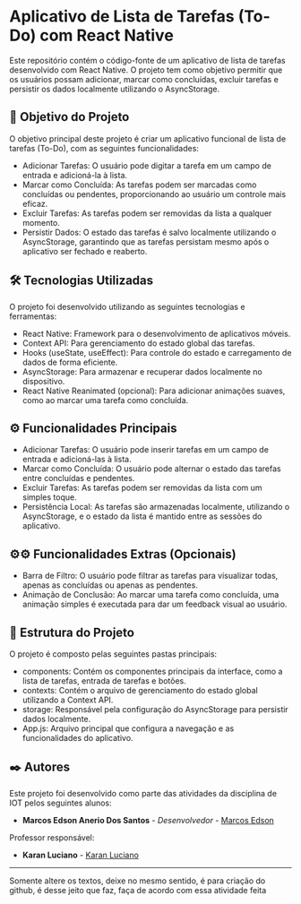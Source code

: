 # Aplicativo de Lista de Tarefas (To-Do) com React Native
Este repositório contém o código-fonte de um aplicativo de lista de tarefas desenvolvido com React Native. O projeto tem como objetivo permitir que os usuários possam adicionar, marcar como concluídas, excluir tarefas e persistir os dados localmente utilizando o AsyncStorage.

## 📌 Objetivo do Projeto

O objetivo principal deste projeto é criar um aplicativo funcional de lista de tarefas (To-Do), com as seguintes funcionalidades:

* Adicionar Tarefas: O usuário pode digitar a tarefa em um campo de entrada e adicioná-la à lista.
* Marcar como Concluída: As tarefas podem ser marcadas como concluídas ou pendentes, proporcionando ao usuário um controle mais eficaz.
* Excluir Tarefas: As tarefas podem ser removidas da lista a qualquer momento.
* Persistir Dados: O estado das tarefas é salvo localmente utilizando o AsyncStorage, garantindo que as tarefas persistam mesmo após o aplicativo ser fechado e reaberto.

## 🛠️ Tecnologias Utilizadas

O projeto foi desenvolvido utilizando as seguintes tecnologias e ferramentas:

* React Native: Framework para o desenvolvimento de aplicativos móveis.
* Context API: Para gerenciamento do estado global das tarefas.
* Hooks (useState, useEffect): Para controle do estado e carregamento de dados de forma eficiente.
* AsyncStorage: Para armazenar e recuperar dados localmente no dispositivo.
* React Native Reanimated (opcional): Para adicionar animações suaves, como ao marcar uma tarefa como concluída.

## ⚙️ Funcionalidades Principais

* Adicionar Tarefas: O usuário pode inserir tarefas em um campo de entrada e adicioná-las à lista.
* Marcar como Concluída: O usuário pode alternar o estado das tarefas entre concluídas e pendentes.
* Excluir Tarefas: As tarefas podem ser removidas da lista com um simples toque.
* Persistência Local: As tarefas são armazenadas localmente, utilizando o AsyncStorage, e o estado da lista é mantido entre as sessões do aplicativo.

## ⚙️⚙️ Funcionalidades Extras (Opcionais)

* Barra de Filtro: O usuário pode filtrar as tarefas para visualizar todas, apenas as concluídas ou apenas as pendentes.
* Animação de Conclusão: Ao marcar uma tarefa como concluída, uma animação simples é executada para dar um feedback visual ao usuário.

## 📐 Estrutura do Projeto

O projeto é composto pelas seguintes pastas principais:

* components: Contém os componentes principais da interface, como a lista de tarefas, entrada de tarefas e botões.
* contexts: Contém o arquivo de gerenciamento do estado global utilizando a Context API.
* storage: Responsável pela configuração do AsyncStorage para persistir dados localmente.
* App.js: Arquivo principal que configura a navegação e as funcionalidades do aplicativo.

## ✒️ Autores

Este projeto foi desenvolvido como parte das atividades da disciplina de IOT pelos seguintes alunos:

* **Marcos Edson Anerio Dos Santos** - *Desenvolvedor* - [Marcos Edson](https://github.com/MarcosEdsonAnerio)

Professor responsável:

* **Karan Luciano** - [Karan Luciano](https://github.com/Prof-Karan-Luciano)

---

Somente altere os textos, deixe no mesmo sentido, é para criação do github, é desse jeito que faz, faça de acordo com essa atividade feita
